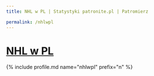 ```yaml
---
title: NHL w PL | Statystyki patronite.pl | Patromierz

permalink: /nhlwpl
---
```


# [NHL w PL](https://patronite.pl/nhlwpl)

{% include profile.md name="nhlwpl" prefix="n" %}
